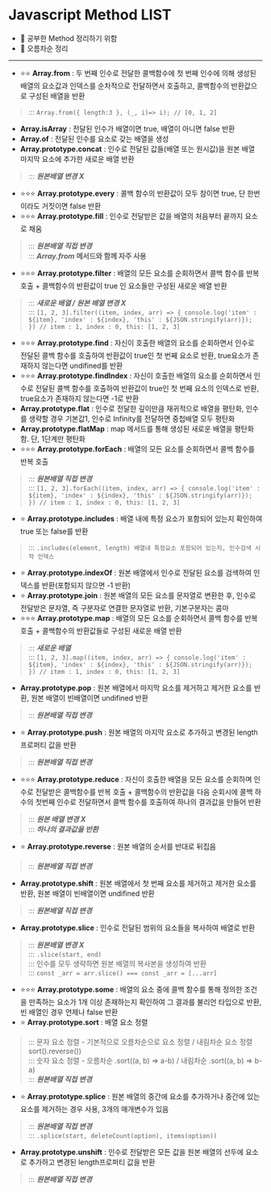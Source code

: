 # Javascript Method LIST
- 📌 공부한 Method 정리하기 위함
- 📌 오름차순 정리

-----

- ⭐⭐ **Array.from** : 두 번째 인수로 전달한 콜백함수에 첫 번째 인수에 의해 생성된 배열의 요소값과 인덱스를 순차적으로 전달하면서 호출하고, 콜백함수의 반환값으로 구성된 배열을 반환 <br />
> ::: `Array.from({ length:3 }, (_, i)=> i); // [0, 1, 2]`<br />
- **Array.isArray** : 전달된 인수가 배열이면 true, 배열이 아니면 false 반환<br />
- **Array.of** : 전달된 인수를 요소로 갖는 배열을 생성<br />
- **Array.prototype.concat** : 인수로 전달된 값들(배열 또는 원시값)을 원본 배열 마지막 요소에 추가한 새로운 배열 반환 <br />
> ::: **_원본배열 변경 X_**<br />
- ⭐⭐⭐ **Array.prototype.every** : 콜백 함수의 반환값이 모두 참이면 true, 단 한번이라도 거짓이면 false 반환<br />
- ⭐⭐⭐ **Array.prototype.fill** : 인수로 전달받은 값을 배열의 처음부터 끝까지 요소로 채움 <br />
> ::: **_원본배열 직접 변경_** <br />
> ::: **_Array.from_ 메서드와 함께 자주 사용**<br />

- ⭐⭐⭐ **Array.prototype.filter** : 배열의 모든 요소를 순회하면서 콜백 함수를 반복 호출 + 콜백함수의 반환값이 true 인 요소들만 구성된 새로운 배열 반환 <br />
> ::: **_새로운 배열 / 원본 배열 변경 X_** <br />
> ::: `[1, 2, 3].filter((item, index, arr) => { console.log('item' : ${item}, 'index' : ${index}, 'this' : ${JSON.stringify(arr)}); }) // item : 1, index : 0, this: [1, 2, 3]`<br />
- ⭐⭐⭐ **Array.prototype.find** : 자신이 호출한 배열의 요소를 순회하면서 인수로 전달된 콜백 함수를 호출하여 반환값이 true인 첫 번째 요소로 반환, true요소가 존재하지 않는다면 undifined를 반환<br />
- ⭐⭐⭐ **Array.prototype.findIndex** : 자신이 호출한 배열의 요소를 순회하면서 인수로 전달된 콜백 함수를 호출하여 반환값이 true인 첫 번째 요소의 인덱스로 반환, true요소가 존재하지 않는다면 -1로 반환<br />
- **Array.prototype.flat** : 인수로 전달한 깊이만큼 재귀적으로 배열을 평탄화, 인수를 생략할 경우 기본값1, 인수로 Infinity를 전달하면 중첩배열 모두 평탄화<br />
- **Array.prototype.flatMap** : map 메서드를 통해 생성된 새로운 배열을 평탄화 함. 단, 1단계만 평탄화<br />
- ⭐⭐⭐ **Array.prototype.forEach** : 배열의 모든 요소를 순회하면서 콜백 함수를 반복 호출 <br />
> ::: **_원본배열 직접 변경_** <br />
> ::: `[1, 2, 3].forEach((item, index, arr) => { console.log('item' : ${item}, 'index' : ${index}, 'this' : ${JSON.stringify(arr)}); }) // item : 1, index : 0, this: [1, 2, 3]`<br />
- ⭐ **Array.prototype.includes** : 배열 내에 특정 요소가 포함되어 있는지 확인하여 true 또는 false를 반환 <br />
> ::: `.includes(element, length) 배열내 특정요소 포함되어 있는지, 인수검색 시작 인덱스`<br />

- ⭐ **Array.prototype.indexOf** : 원본 배열에서 인수로 전달된 요소를 검색하여 인덱스를 반환(포함되지 않으면 -1 반환)<br />
- ⭐ **Array.prototype.join** : 원본 배열의 모든 요소를 문자열로 변환한 후, 인수로 전달받은 문자열, 즉 구분자로 연결한 문자열로 반환, 기본구분자는 콤마<br />
- ⭐⭐⭐ **Array.prototype.map** : 배열의 모든 요소를 순회하면서 콜백 함수를 반복 호출 + 콜백함수의 반환값들로 구성된 새로운 배열 반환 <br />
> ::: **_새로운 배열_** <br />
> ::: `[1, 2, 3].map((item, index, arr) => { console.log('item' : ${item}, 'index' : ${index}, 'this' : ${JSON.stringify(arr)}); }) // item : 1, index : 0, this: [1, 2, 3]`<br />

- **Array.prototype.pop** : 원본 배열에서 마지막 요소를 제거하고 제거한 요소를 반환, 원본 배열이 빈배열이면 undifined 반환 <br />
> ::: **_원본배열 직접 변경_**<br />
- ⭐ **Array.prototype.push** : 원본 배열의 마지막 요소로 추가하고 변경된 length 프로퍼티 값을 반환 <br />
> ::: **_원본배열 직접 변경_**<br />

- ⭐⭐⭐ **Array.prototype.reduce** : 자신이 호출한 배열을 모든 요소를 순회하며 인수로 전달받은 콜백함수를 반복 호출 + 콜백함수의 반환값을 다음 순회시에 콜백 하수의 첫번째 인수로 전달하면서 콜백 함수를 호출하여 하나의 결과값을 만들어 반환 <br />
> ::: **_원본 배열 변경 X_** <br />
> ::: **_하나의 결과값을 반환_**<br />
- ⭐ **Array.prototype.reverse** : 원본 배열의 순서를 반대로 뒤집음 <br />
> ::: **_원본배열 직접 변경_**<br />
- **Array.prototype.shift** : 원본 배열에서 첫 번째 요소를 제거하고 제거한 요소를 반환, 원본 배열이 빈배열이면 undifined 반환 <br />
> ::: **_원본배열 직접 변경_**<br />
- **Array.prototype.slice** : 인수로 전달된 범위의 요소들을 복사하여 배열로 반환 <br />
> ::: **_원본배열 변경 X_** <br />
> ::: `.slice(start, end)` <br />
> ::: 인수를 모두 생략하면 원본 배열의 복사본을 생성하여 반환 <br />
> ::: `const _arr = arr.slice() === const _arr = [...arr]`<br />
- ⭐⭐⭐ **Array.prototype.some** : 배열의 요소 중에 콜백 함수를 통해 정의한 조건을 만족하는 요소가 1개 이상 존재하는지 확인하여 그 결과를 불리언 타입으로 반환, 빈 배열인 경우 언제나 false 반환<br />
- ⭐ **Array.prototype.sort** : 배열 요소 정렬<br />
> ::: 문자 요소 정렬 - 기본적으로 오름차순으로 요소 정렬 / 내림차순 요소 정렬 sort().reverse())<br />
> ::: 숫자 요소 정렬 - 오름차순 .sort((a, b) => a-b) / 내림차순 .sort((a, b) => b-a)  <br />
> ::: **_원본배열 직접 변경_** <br />
- ⭐ **Array.prototype.splice** : 원본 배열의 중간에 요소를 추가하거나 중간에 있는 요소를 제거하는 경우 사용, 3개의 매개변수가 있음<br />
> ::: **_원본배열 직접 변경_**  <br />
> ::: `.splice(start, deleteCount(option), items(option))` <br />
- **Array.prototype.unshift** : 인수로 전달받은 모든 값을 원본 배열의 선두에 요소로 추가하고 변경된 length프로퍼티 값을 반환 <br />
> ::: **_원본배열 직접 변경_** <br />









